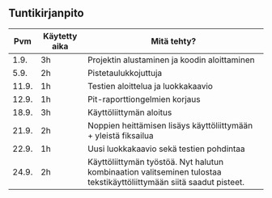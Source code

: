 ## Tuntikirjanpito


Pvm  | Käytetty aika | Mitä tehty?
-----|---------------|--------------------------------------------------------------------
1.9. | 3h            | Projektin alustaminen ja koodin aloittaminen
5.9. | 2h            | Pistetaulukkojuttuja
11.9.| 1h            | Testien aloittelua ja luokkakaavio
12.9.| 1h            | Pit-raporttiongelmien korjaus
18.9.| 3h            | Käyttöliittymän aloitus
21.9.| 2h            | Noppien heittämisen lisäys käyttöliittymään + yleistä fiksailua
22.9.| 1h            | Uusi luokkakaavio sekä testien pohdintaa
24.9.| 2h            | Käyttöliittymän työstöä. Nyt halutun kombinaation valitseminen tulostaa tekstikäyttöliittymään siitä saadut pisteet.
